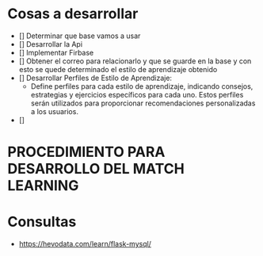 # **Cosas a desarrollar**

- [] Determinar que base vamos a usar
- [] Desarrollar la Api
- [] Implementar Firbase
- [] Obtener el correo para relacionarlo y que se guarde en la base y con esto se quede determinado el estilo de aprendizaje obtenido
- [] Desarrollar Perfiles de Estilo de Aprendizaje:
    - Define perfiles para cada estilo de aprendizaje, indicando consejos, estrategias y ejercicios específicos para cada uno. Estos perfiles serán utilizados para proporcionar recomendaciones personalizadas a los usuarios.
- [] 

# **PROCEDIMIENTO PARA DESARROLLO DEL MATCH LEARNING**



# Consultas
- https://hevodata.com/learn/flask-mysql/